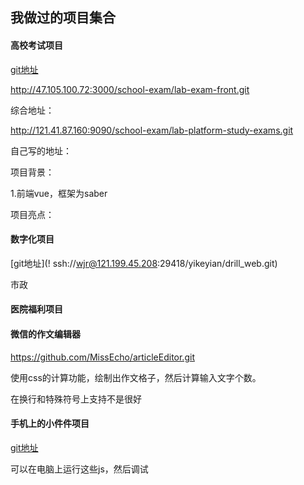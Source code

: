 ##  我做过的项目集合

#### 高校考试项目

[git地址](!http://47.105.100.72:3000/school-exam/lab-exam-front.git)

http://47.105.100.72:3000/school-exam/lab-exam-front.git



综合地址：

http://121.41.87.160:9090/school-exam/lab-platform-study-exams.git



自己写的地址：





项目背景：

1.前端vue，框架为saber



项目亮点：



####  数字化项目

[git地址](! ssh://wjr@121.199.45.208:29418/yikeyian/drill_web.git)



市政



#### 医院福利项目







#### 微信的作文编辑器

https://github.com/MissEcho/articleEditor.git

使用css的计算功能，绘制出作文格子，然后计算输入文字个数。



在换行和特殊符号上支持不是很好





#### 手机上的小件件项目

[git地址](!https://github.com/im3x/Scriptables.git)

可以在电脑上运行这些js，然后调试









